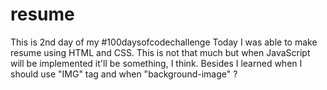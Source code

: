 # resume

This is 2nd day of my #100daysofcodechallenge Today I was able to make resume using HTML and CSS. This is not that much but when JavaScript will be implemented it'll be something, I think. Besides I learned when I should use "IMG" tag and when "background-image" ?

